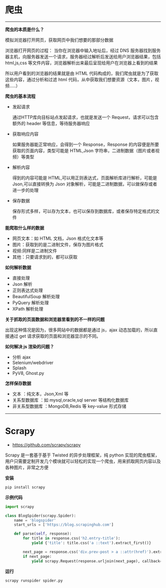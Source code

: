 # 爬虫

---

**爬虫的本质是什么？**

模拟浏览器打开网页，获取网页中我们想要的那部分数据

浏览器打开网页的过程： 当你在浏览器中输入地址后，经过 DNS 服务器找到服务器主机，向服务器发送一个请求，服务器经过解析后发送给用户浏览器结果，包括 html,js,css 等文件内容，浏览器解析出来最后呈现给用户在浏览器上看到的结果

所以用户看到的浏览器的结果就是由 HTML 代码构成的，我们爬虫就是为了获取这些内容，通过分析和过滤 html 代码，从中获取我们想要资源（文本，图片，视频.....）

**爬虫的基本流程**

- 发起请求

    通过HTTP库向目标站点发起请求，也就是发送一个 Request，请求可以包含额外的 header 等信息，等待服务器响应

- 获取响应内容

    如果服务器能正常响应，会得到一个 Response，Response 的内容便是所要获取的页面内容，类型可能是 HTML,Json 字符串，二进制数据（图片或者视频）等类型

- 解析内容

    得到的内容可能是 HTML,可以用正则表达式，页面解析库进行解析，可能是 Json,可以直接转换为 Json 对象解析，可能是二进制数据，可以做保存或者进一步的处理

- 保存数据

    保存形式多样，可以存为文本，也可以保存到数据库，或者保存特定格式的文件

**能爬取什么样的数据**

- 网页文本：如 HTML 文档，Json 格式化文本等
- 图片：获取到的是二进制文件，保存为图片格式
- 视频:同样是二进制文件
- 其他：只要请求到的，都可以获取

**如何解析数据**
- 直接处理
- Json 解析
- 正则表达式处理
- BeautifulSoup 解析处理
- PyQuery 解析处理
- XPath 解析处理

**关于抓取的页面数据和浏览器里看到的不一样的问题**

出现这种情况是因为，很多网站中的数据都是通过 js，ajax 动态加载的，所以直接通过 get 请求获取的页面和浏览器显示的不同。

**如何解决 js 渲染的问题？**
- 分析 ajax
- Selenium/webdriver
- Splash
- PyV8, Ghost.py

**怎样保存数据**
- 文本 ：纯文本，Json,Xml 等
- 关系型数据库 ：如 mysql,oracle,sql server 等结构化数据库
- 非关系型数据库 ：MongoDB,Redis 等 key-value 形式存储

---

# Scrapy

- https://github.com/scrapy/scrapy

Scrapy 是一套基于基于 Twisted 的异步处理框架，纯 python 实现的爬虫框架，用户只需要定制开发几个模块就可以轻松的实现一个爬虫，用来抓取网页内容以及各种图片，非常之方便

**安装**
```bash
pip install scrapy
```

**示例代码**
```python
import scrapy

class BlogSpider(scrapy.Spider):
    name = 'blogspider'
    start_urls = ['https://blog.scrapinghub.com']

    def parse(self, response):
        for title in response.css('h2.entry-title'):
            yield {'title': title.css('a ::text').extract_first()}

        next_page = response.css('div.prev-post > a ::attr(href)').extract_first()
        if next_page:
            yield scrapy.Request(response.urljoin(next_page), callback=self.parse)
```

**运行**
```bash
scrapy runspider spider.py
```
